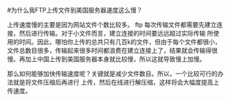 <!-- --- tag: plesk cpanel faq -->
#为什么我FTP上传文件到美国服务器速度这么慢？

上传速度慢的主要是因为网站文件个数比较多。
ftp 每次传输文件都需要先建立连接，然后进行传输。对于小文件而言，建立连接的时间要远远超过实际传输
所使用的时间。因此，哪怕你上传的总共只有几百k的文件，但由于每个文件都很小，文件总数目很多，传输起来很多时间都浪费在建立连接上了，结果就会传输得很慢。再加上中国上传到美国服务器本身就比较慢，所以这就导致慢上加慢。

那么如何能够加快传输速度呢？关键就是减少文件数目。所以，一个比较可行的办法就是将文件压缩后再进行
上传，然后在线进行解压缩，这样将会大幅度提高上传速度。